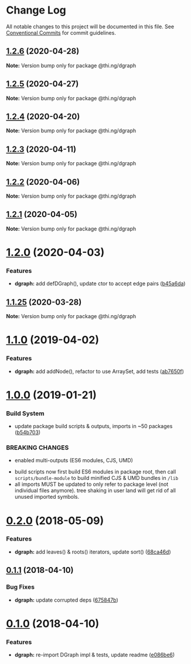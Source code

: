# Change Log

All notable changes to this project will be documented in this file.
See [Conventional Commits](https://conventionalcommits.org) for commit guidelines.

## [1.2.6](https://github.com/thi-ng/umbrella/compare/@thi.ng/dgraph@1.2.5...@thi.ng/dgraph@1.2.6) (2020-04-28)

**Note:** Version bump only for package @thi.ng/dgraph





## [1.2.5](https://github.com/thi-ng/umbrella/compare/@thi.ng/dgraph@1.2.4...@thi.ng/dgraph@1.2.5) (2020-04-27)

**Note:** Version bump only for package @thi.ng/dgraph





## [1.2.4](https://github.com/thi-ng/umbrella/compare/@thi.ng/dgraph@1.2.3...@thi.ng/dgraph@1.2.4) (2020-04-20)

**Note:** Version bump only for package @thi.ng/dgraph





## [1.2.3](https://github.com/thi-ng/umbrella/compare/@thi.ng/dgraph@1.2.2...@thi.ng/dgraph@1.2.3) (2020-04-11)

**Note:** Version bump only for package @thi.ng/dgraph





## [1.2.2](https://github.com/thi-ng/umbrella/compare/@thi.ng/dgraph@1.2.1...@thi.ng/dgraph@1.2.2) (2020-04-06)

**Note:** Version bump only for package @thi.ng/dgraph





## [1.2.1](https://github.com/thi-ng/umbrella/compare/@thi.ng/dgraph@1.2.0...@thi.ng/dgraph@1.2.1) (2020-04-05)

**Note:** Version bump only for package @thi.ng/dgraph





# [1.2.0](https://github.com/thi-ng/umbrella/compare/@thi.ng/dgraph@1.1.25...@thi.ng/dgraph@1.2.0) (2020-04-03)


### Features

* **dgraph:** add defDGraph(), update ctor to accept edge pairs ([b45a6da](https://github.com/thi-ng/umbrella/commit/b45a6da939348bd49134d499259889332d0e950f))





## [1.1.25](https://github.com/thi-ng/umbrella/compare/@thi.ng/dgraph@1.1.24...@thi.ng/dgraph@1.1.25) (2020-03-28)

**Note:** Version bump only for package @thi.ng/dgraph





# [1.1.0](https://github.com/thi-ng/umbrella/compare/@thi.ng/dgraph@1.0.13...@thi.ng/dgraph@1.1.0) (2019-04-02)

### Features

* **dgraph:** add addNode(), refactor to use ArraySet, add tests ([ab7650f](https://github.com/thi-ng/umbrella/commit/ab7650f))

# [1.0.0](https://github.com/thi-ng/umbrella/compare/@thi.ng/dgraph@0.2.35...@thi.ng/dgraph@1.0.0) (2019-01-21)

### Build System

* update package build scripts & outputs, imports in ~50 packages ([b54b703](https://github.com/thi-ng/umbrella/commit/b54b703))

### BREAKING CHANGES

* enabled multi-outputs (ES6 modules, CJS, UMD)

- build scripts now first build ES6 modules in package root, then call
  `scripts/bundle-module` to build minified CJS & UMD bundles in `/lib`
- all imports MUST be updated to only refer to package level
  (not individual files anymore). tree shaking in user land will get rid of
  all unused imported symbols.

<a name="0.2.0"></a>
# [0.2.0](https://github.com/thi-ng/umbrella/compare/@thi.ng/dgraph@0.1.10...@thi.ng/dgraph@0.2.0) (2018-05-09)

### Features

* **dgraph:** add leaves() & roots() iterators, update sort() ([68ca46d](https://github.com/thi-ng/umbrella/commit/68ca46d))

<a name="0.1.1"></a>
## [0.1.1](https://github.com/thi-ng/umbrella/compare/@thi.ng/dgraph@0.1.0...@thi.ng/dgraph@0.1.1) (2018-04-10)

### Bug Fixes

* **dgraph:** update corrupted deps ([675847b](https://github.com/thi-ng/umbrella/commit/675847b))

<a name="0.1.0"></a>
# [0.1.0](https://github.com/thi-ng/umbrella/compare/@thi.ng/dgraph@0.0.3...@thi.ng/dgraph@0.1.0) (2018-04-10)

### Features

* **dgraph:** re-import DGraph impl & tests, update readme ([e086be6](https://github.com/thi-ng/umbrella/commit/e086be6))
